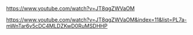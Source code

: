 <https://www.youtube.com/watch?v=JT8qgZWVaOM>

<https://www.youtube.com/watch?v=JT8qgZWVaOM&index=11&list=PL7a-mWnTar6v5cDC4MLDZKwD0RuMSDHHP>
